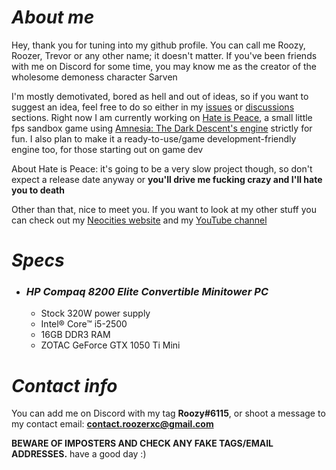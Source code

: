# *About me*
Hey, thank you for tuning into my github profile. You can call me Roozy, Roozer, Trevor or any other name; it doesn't matter. If you've been friends with me on Discord for some time, you may know me as the creator of the wholesome demoness character Sarven

I'm mostly demotivated, bored as hell and out of ideas, so if you want to suggest an idea, feel free to do so either in my [issues](https://github.com/RoozerXC/RoozerXC/issues) or [discussions](https://github.com/RoozerXC/RoozerXC/discussions) sections. Right now I am currently working on [Hate is Peace](HateIsPeace/Design.md), a small little fps sandbox game using [Amnesia: The Dark Descent's engine](https://github.com/buzer2020/Amnesia64) strictly for fun. I also plan to make it a ready-to-use/game development-friendly engine too, for those starting out on game dev

About Hate is Peace: it's going to be a very slow project though, so don't expect a release date anyway or **you'll drive me fucking crazy and I'll hate you to death**

Other than that, nice to meet you. If you want to look at my other stuff you can check out my [Neocities website](https://roozerxc.neocities.org) and my [YouTube channel](https://youtube.com/@roozerxc)

# *Specs*
- ### *HP Compaq 8200 Elite Convertible Minitower PC*
  - Stock 320W power supply
  - Intel® Core™ i5-2500
  - 16GB DDR3 RAM
  - ZOTAC GeForce GTX 1050 Ti Mini

# *Contact info*
You can add me on Discord with my tag **Roozy#6115**, or shoot a message to my contact email: **contact.roozerxc@gmail.com**

**BEWARE OF IMPOSTERS AND CHECK ANY FAKE TAGS/EMAIL ADDRESSES.** have a good day :)
